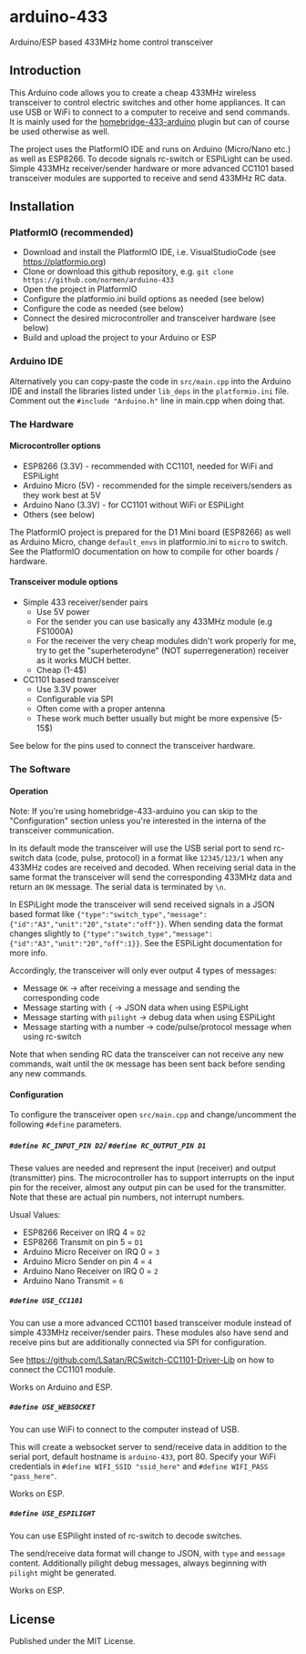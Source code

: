 # arduino-433
Arduino/ESP based 433MHz home control transceiver

## Introduction
This Arduino code allows you to create a cheap 433MHz wireless transceiver to control electric switches and other home appliances. It can use USB or WiFi to connect to a computer to receive and send commands. It is mainly used for the [homebridge-433-arduino](https://github.com/normen/homebridge-433-arduino) plugin but can of course be used otherwise as well.

The project uses the PlatformIO IDE and runs on Arduino (Micro/Nano etc.) as well as ESP8266. To decode signals rc-switch or ESPiLight can be used. Simple 433MHz receiver/sender hardware or more advanced CC1101 based transceiver modules are supported to receive and send 433MHz RC data.

## Installation 
### PlatformIO (recommended)
- Download and install the PlatformIO IDE, i.e. VisualStudioCode (see https://platformio.org)
- Clone or download this github repository, e.g. `git clone https://github.com/normen/arduino-433`
- Open the project in PlatformIO
- Configure the platformio.ini build options as needed (see below)
- Configure the code as needed (see below)
- Connect the desired microcontroller and transceiver hardware (see below)
- Build and upload the project to your Arduino or ESP

### Arduino IDE
Alternatively you can copy-paste the code in `src/main.cpp` into the Arduino IDE and install the libraries listed under `lib_deps` in the `platformio.ini` file. Comment out the `#include "Arduino.h"` line in main.cpp when doing that.

### The Hardware
#### Microcontroller options
- ESP8266 (3.3V) - recommended with CC1101, needed for WiFi and ESPiLight
- Arduino Micro (5V) - recommended for the simple receivers/senders as they work best at 5V
- Arduino Nano (3.3V) - for CC1101 without WiFi or ESPiLight
- Others (see below)

The PlatformIO project is prepared for the D1 Mini board (ESP8266) as well as Arduino Micro, change `default_envs` in platformio.ini to `micro` to switch. See the PlatformIO documentation on how to compile for other boards / hardware.

#### Transceiver module options
- Simple 433 receiver/sender pairs
  - Use 5V power
  - For the sender you can use basically any 433MHz module (e.g FS1000A)
  - For the receiver the very cheap modules didn't work properly for me, try to get the "superheterodyne" (NOT superregeneration) receiver as it works MUCH better.
  - Cheap (1-4$)
- CC1101 based transceiver
  - Use 3.3V power
  - Configurable via SPI
  - Often come with a proper antenna
  - These work much better usually but might be more expensive (5-15$)

See below for the pins used to connect the transceiver hardware.

### The Software
#### Operation
Note: If you're using homebridge-433-arduino you can skip to the "Configuration" section unless you're interested in the interna of the transceiver communication.

In its default mode the transceiver will use the USB serial port to send rc-switch data (code, pulse, protocol) in a format like `12345/123/1` when any 433MHz codes are received and decoded. When receiving serial data in the same format the transceiver will send the corresponding 433MHz data and return an `OK` message. The serial data is terminated by `\n`.

In ESPiLight mode the transceiver will send received signals in a JSON based format like `{"type":"switch_type","message":{"id":"A3","unit":"20","state":"off"}}`. When sending data the format changes slightly to `{"type":"switch_type","message":{"id":"A3","unit":"20","off":1}}`. See the ESPiLight documentation for more info.

Accordingly, the transceiver will only ever output 4 types of messages:
- Message `OK` -> after receiving a message and sending the corresponding code
- Message starting with `{` -> JSON data when using ESPiLight
- Message starting with `pilight` -> debug data when using ESPiLight
- Message starting with a number -> code/pulse/protocol message when using rc-switch

Note that when sending RC data the transceiver can not receive any new commands, wait until the `OK` message has been sent back before sending any new commands.

#### Configuration
To configure the transceiver open `src/main.cpp` and change/uncomment the following `#define` parameters.

##### `#define RC_INPUT_PIN D2`/ `#define RC_OUTPUT_PIN D1`
These values are needed and represent the input (receiver) and output (transmitter) pins. The microcontroller has to support interrupts on the input pin for the receiver, almost any output pin can be used for the transmitter. Note that these are actual pin numbers, not interrupt numbers.

Usual Values:
- ESP8266 Receiver on IRQ 4 = `D2`
- ESP8266 Transmit on pin 5 = `D1`
- Arduino Micro Receiver on IRQ 0 = `3`
- Arduino Micro Sender on pin 4 = `4`
- Arduino Nano Receiver on IRQ 0 = `2`
- Arduino Nano Transmit = `6`

##### `#define USE_CC1101`
You can use a more advanced CC1101 based transceiver module instead of simple 433MHz receiver/sender pairs. These modules also have send and receive pins but are additionally connected via SPI for configuration.

See https://github.com/LSatan/RCSwitch-CC1101-Driver-Lib on how to connect the CC1101 module.

Works on Arduino and ESP.

##### `#define USE_WEBSOCKET`
You can use WiFi to connect to the computer instead of USB.

This will create a websocket server to send/receive data in addition to the serial port, default hostname is `arduino-433`, port 80. Specify your WiFi credentials in `#define WIFI_SSID "ssid_here"` and `#define WIFI_PASS "pass_here"`.

Works on ESP.

##### `#define USE_ESPILIGHT`
You can use ESPilight insted of rc-switch to decode switches.

The send/receive data format will change to JSON, with `type` and `message` content. Additionally pilight debug messages, always beginning with `pilight` might be generated.

Works on ESP.

## License
Published under the MIT License.